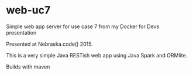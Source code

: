 # web-uc7
Simple web app server for use case 7 from my Docker for Devs presentation

Presented at Nebraska.code() 2015.

This is a very simple Java RESTish web app using Java Spark and ORMlite.

Builds with maven
